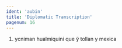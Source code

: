 ```yaml
---
ident: 'aubin'
title: 'Diplomatic Transcription'
pagenum: 16
---
```

1.	ycniman hualmiquini
que ỹ tollan y mexica
